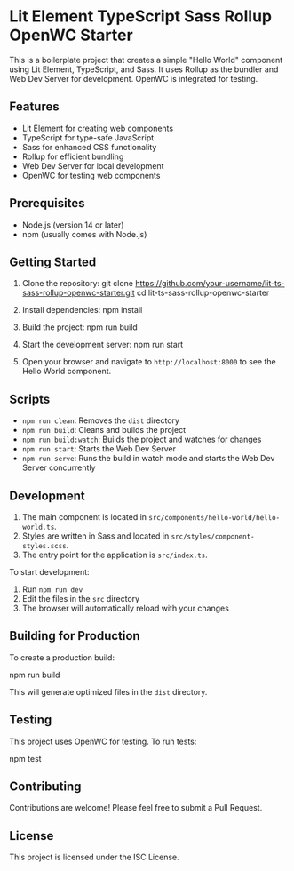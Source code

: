 # Lit Element TypeScript Sass Rollup OpenWC Starter

This is a boilerplate project that creates a simple "Hello World" component using Lit Element, TypeScript, and Sass. It uses Rollup as the bundler and Web Dev Server for development. OpenWC is integrated for testing.

## Features

- Lit Element for creating web components
- TypeScript for type-safe JavaScript
- Sass for enhanced CSS functionality
- Rollup for efficient bundling
- Web Dev Server for local development
- OpenWC for testing web components

## Prerequisites

- Node.js (version 14 or later)
- npm (usually comes with Node.js)

## Getting Started

1. Clone the repository:
   git clone https://github.com/your-username/lit-ts-sass-rollup-openwc-starter.git
   cd lit-ts-sass-rollup-openwc-starter

2. Install dependencies:
   npm install

3. Build the project:
   npm run build

4. Start the development server:
   npm run start

5. Open your browser and navigate to `http://localhost:8000` to see the Hello World component.

## Scripts

- `npm run clean`: Removes the `dist` directory
- `npm run build`: Cleans and builds the project
- `npm run build:watch`: Builds the project and watches for changes
- `npm run start`: Starts the Web Dev Server
- `npm run serve`: Runs the build in watch mode and starts the Web Dev Server concurrently

## Development

1. The main component is located in `src/components/hello-world/hello-world.ts`.
2. Styles are written in Sass and located in `src/styles/component-styles.scss`.
3. The entry point for the application is `src/index.ts`.

To start development:

1. Run `npm run dev`
2. Edit the files in the `src` directory
3. The browser will automatically reload with your changes

## Building for Production

To create a production build:

npm run build

This will generate optimized files in the `dist` directory.

## Testing

This project uses OpenWC for testing. To run tests:

npm test

## Contributing

Contributions are welcome! Please feel free to submit a Pull Request.

## License

This project is licensed under the ISC License.
